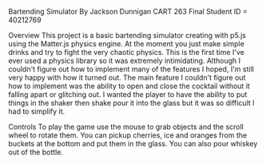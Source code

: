 Bartending Simulator
By Jackson Dunnigan
CART 263 Final
Student ID = 40212769


Overview
This project is a basic bartending simulator creating with p5.js using the Matter.js physics engine. At the moment you just make simple drinks and try to fight the very chaotic physics. This is the first time I've ever used a physics library so it was extremely intimidating. Although I couldn't figure out how to implement many of the features I hoped, I'm still very happy with how it turned out. The main feature I couldn't figure out how to implement was the ability to open and close the cocktail without it falling apart or glitching out. I wanted the player to have the ability to put things in the shaker then shake pour it into the glass but it was so difficult I had to simplify it.

Controls
To play the game use the mouse to grab objects and the scroll wheel to rotate them. You can pickup cherries, ice and oranges
from the buckets at the bottom and put them in the glass. You can also pour whiskey out of the bottle.

